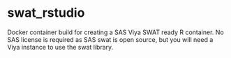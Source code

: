 # swat_rstudio
Docker container build for creating a SAS Viya SWAT ready R container. No SAS license is required as SAS swat is open source, but you will need a Viya instance to use the swat library.
